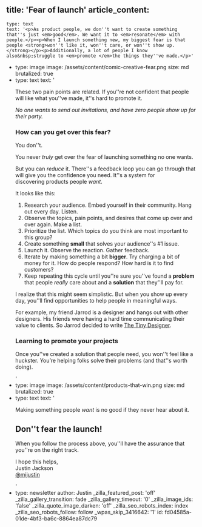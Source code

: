 title: 'Fear of launch'
article_content:
  -
    type: text
    text: '<p>As product people, we don''t want to create something that''s just <em>good</em>. We want it to <em>resonate</em> with people.</p><p>When I launch something new, my biggest fear is that people <strong>won''t like it, won''t care, or won''t show up.</strong></p><p>Additionally, a lot of people I know also&nbsp;struggle to <em>promote </em>the things they''ve made.</p>'
  -
    type: image
    image: /assets/content/comic-creative-fear.png
    size: md
    brutalized: true
  -
    type: text
    text: '<p>These two pain points are related. If you''re not confident that people will like what you''ve made, it''s hard to promote it.</p><p><em>No one wants to send out invitations, and have zero people show up for their party.</em></p><h3>How can you get over this fear?</h3><p>You don''t.</p><p>You never <em>truly </em>get over the fear of launching something no one wants.</p><p>But you can <em>reduce</em> it. There''s a feedback loop you can go through that will give you the confidence you need. It''s a system for discovering&nbsp;products&nbsp;people&nbsp;<em>want</em>.</p><p>It looks like this:</p><ol><li>Research your audience. Embed yourself in their community. Hang out every day. Listen.</li><li>Observe the topics, pain points, and desires that come up over and over again. Make a list.</li><li>Prioritize the list. Which topics do you think are most important to this group?</li><li>Create something <strong>small</strong> that solves your audience''s #1 issue.</li><li>Launch it. Observe the reaction. Gather feedback.</li><li>Iterate by making something a bit <strong>bigger</strong>. Try charging a bit of money for it. How do people respond? How hard is it to find customers?</li><li>Keep repeating this cycle until you''re sure you''ve found a <strong>problem </strong>that people <em>really </em>care about and a <strong>solution</strong> that they''ll pay for.</li></ol><p>I realize that this might seem simplistic. But when you&nbsp;show&nbsp;up every day, you''ll find&nbsp;opportunities to help people in meaningful ways.</p><p>For example, my friend Jarrod is a designer and hangs out with other designers. His friends were having a hard time communicating their value to clients. So&nbsp;Jarrod decided to write <a href="https://thetinydesigner.com/?utm_source=newsletter&amp;utm_medium=link&amp;utm_campaign=justinjackson">The Tiny Designer</a>.</p><h3>Learning to promote your projects</h3><p>Once you''ve created a solution that people need, you won''t&nbsp;feel like a huckster. You’re helping folks solve their problems&nbsp;(and that''s worth doing).</p>'
  -
    type: image
    image: /assets/content/products-that-win.png
    size: md
    brutalized: true
  -
    type: text
    text: '<p>Making something people&nbsp;<em>want</em>&nbsp;is no good if they never hear about it.</p><h2>Don''t fear the launch!</h2><p>When you follow the process above, you''ll have the assurance that you''re on the right track.</p><p>I hope this helps,<br>Justin Jackson<br><a href="https://twitter.com/mijustin">@mijustin</a></p>'
  -
    type: newsletter
author: Justin
_zilla_featured_post: 'off'
_zilla_gallery_transition: fade
_zilla_gallery_timeout: '0'
_zilla_image_ids: 'false'
_zilla_quote_image_darken: 'off'
_zilla_seo_robots_index: index
_zilla_seo_robots_follow: follow
_wpas_skip_3416642: '1'
id: fd04585a-01de-4bf3-ba6c-8864ea87dc79
